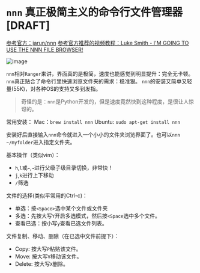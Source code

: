 # `nnn` 真正极简主义的命令行文件管理器 [DRAFT]

[参考官方：jarun/nnn](https://github.com/jarun/nnn)
[参考官方推荐的视频教程：Luke Smith - I'M GOING TO USE THE NNN FILE BROWSER!](https://www.youtube.com/watch?v=U2n5aGqou9E)

![image](https://user-images.githubusercontent.com/14041622/52173586-25a1a500-27c2-11e9-9b7b-b3ea5df67f29.png)

`nnn`相对`Ranger`来讲，界面真的是极简，速度也能感觉到明显提升：完全无卡顿。
`nnn`真正贴合了命令行里快速浏览文件夹的需求：稳准狠。
`nnn`的安装又简单又轻量(55K)，对各种OS的支持又多到发指。

> 奇怪的是：`nnn`是Python开发的，但是速度竟然快到这种程度，是很让人惊讶的。

常用安装：
Mac：`brew install nnn`
Ubuntu: `sudo apt-get install nnn`

安装好后直接输入`nnn`命令就进入一个小小的文件夹浏览界面了。也可以`nnn ~/myfolder`进入指定文件夹。

基本操作（类似vim）：
- `h`,`l`或`←`,`→`进行父级子级目录切换，非常快！
- `j`,`k`进行上下移动
- `/`筛选

文件的选择(类似平常用的Ctrl-c)：
- 单选：按`<Space>`选中某个文件或文件夹
- 多选：先按大写`Y`开启多选模式，然后按`<Space`选中多个文件。
- 查看已选：按小写`y`查看已选文件列表。

文件复制、移动、删除（在已选中文件前提下）：
- Copy: 按大写`P`粘贴该文件。
- Move: 按大写`V`移动该文件。
- Delete: 按大写`X`删除。

